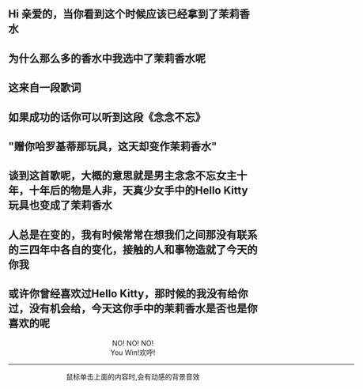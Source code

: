 ## Hi 亲爱的，当你看到这个时候应该已经拿到了茉莉香水
## 为什么那么多的香水中我选中了茉莉香水呢
## 这来自一段歌词
## 如果成功的话你可以听到这段《念念不忘》
## "赠你哈罗基蒂那玩具，这天却变作茉莉香水"
## 谈到这首歌呢，大概的意思就是男主念念不忘女主十年，十年后的物是人非，天真少女手中的Hello Kitty玩具也变成了茉莉香水
## 人总是在变的，我有时候常常在想我们之间那没有联系的三四年中各自的变化，接触的人和事物造就了今天的你我
## 或许你曾经喜欢过Hello Kitty，那时候的我没有给你过，没有机会给，今天这你手中的茉莉香水是否也是你喜欢的呢

 <HTML>
<HEAD>
<TITLE>给网页加上背景音乐，选择音效功能</TITLE>
<STYLE>
<!--样式单 -->
a{font-size:30pt;color:blue;font-family:Vineta BT}
a:link{text-decoration:none;}
a:hover{text-decoration:none;color:red}
a:visited{text-decoration:none;}
.20pt{font-size:20pt;color:#ff66cc}
</STYLE>
<script language=javascript>
var mid=new Array()
mid[1]="/TeaDing/tea-mytalk/miss.mp3"
mid[2]="/TeaDing/tea-mytalk/miss.mp3"
function clicksound(i)
{
  document.all.sound.src=mid[i]
}
</script>
</HEAD>
<BODY>
<bgsound id=sound src="" loop=1>
<bgsound src="sound/201101/Abuse.mid">
<center>
<a href="#" onclick="clicksound(1)">NO! NO! NO!</a><br>
<a href="#" onclick="clicksound(2)">You Win!欢呼!</a><br>
<hr width=700>
<font class=20pt>鼠标单击上面的内容时,会有动感的背景音效</font>
</center>
</BODY>
</HTML>
